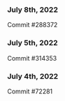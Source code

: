 ### July 8th, 2022

Commit #288372

### July 5th, 2022

Commit #314353


### July 4th, 2022

Commit #72281
